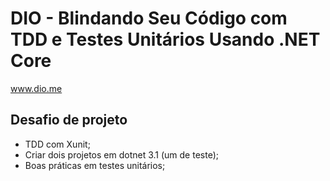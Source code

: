 # DIO - Blindando Seu Código com TDD e Testes Unitários Usando .NET Core

www.dio.me

## Desafio de projeto
- TDD com Xunit;
- Criar dois projetos em dotnet 3.1 (um de teste);
- Boas práticas em testes unitários;